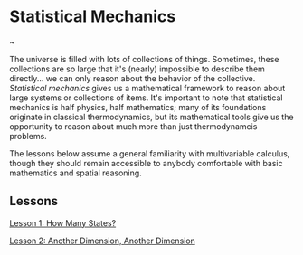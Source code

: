 # Statistical Mechanics

~

The universe is filled with lots of collections of things.  Sometimes, these collections are so large that it's (nearly) impossible to describe them directly... we can only reason about the behavior of the collective.  _Statistical mechanics_ gives us a mathematical framework to reason about large systems or collections of items.  It's important to note that statistical mechanics is half physics, half mathematics; many of its foundations originate in classical thermodynamics, but its mathematical tools give us the opportunity to reason about much more than just thermodynamcis problems.

The lessons below assume a general familiarity with multivariable calculus, though they should remain accessible to anybody comfortable with basic mathematics and spatial reasoning.

## Lessons

[Lesson 1: How Many States?](statistical-mechanics/lesson-1)

[Lesson 2: Another Dimension, Another Dimension](statistical-mechanics/lesson-2)